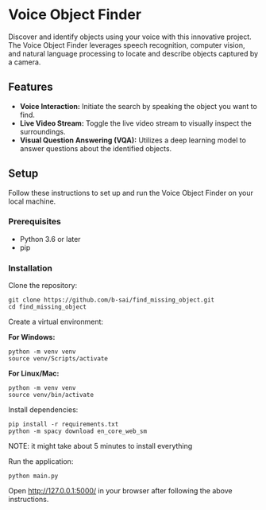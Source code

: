 # Voice Object Finder

Discover and identify objects using your voice with this innovative project. The Voice Object Finder leverages speech recognition, computer vision, and natural language processing to locate and describe objects captured by a camera.

## Features

- **Voice Interaction:** Initiate the search by speaking the object you want to find.
- **Live Video Stream:** Toggle the live video stream to visually inspect the surroundings.
- **Visual Question Answering (VQA):** Utilizes a deep learning model to answer questions about the identified objects.


## Setup

Follow these instructions to set up and run the Voice Object Finder on your local machine.

### Prerequisites

- Python 3.6 or later
- pip

### Installation

Clone the repository:

   ```
   git clone https://github.com/b-sai/find_missing_object.git
   cd find_missing_object
   ```
   
Create a virtual environment:

**For Windows:**

```
python -m venv venv
source venv/Scripts/activate
```

**For Linux/Mac:**

```
python -m venv venv
source venv/bin/activate
```

Install dependencies:

```
pip install -r requirements.txt
python -m spacy download en_core_web_sm
```

NOTE: it might take about 5 minutes to install everything

Run the application:

```
python main.py
```

Open http://127.0.0.1:5000/ in your browser after following the above instructions.




